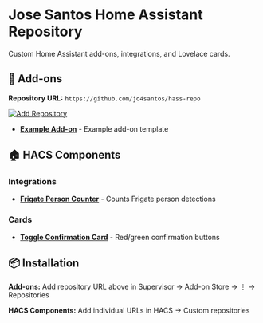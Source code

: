 # Jose Santos Home Assistant Repository

Custom Home Assistant add-ons, integrations, and Lovelace cards.

## 🔧 Add-ons

**Repository URL:** `https://github.com/jo4santos/hass-repo`

[![Add Repository](https://my.home-assistant.io/badges/supervisor_add_addon_repository.svg)](https://my.home-assistant.io/redirect/supervisor_add_addon_repository/?repository_url=https%3A%2F%2Fgithub.com%2Fjo4santos%2Fhass-repo)

- **[Example Add-on](./example)** - Example add-on template

## 🏠 HACS Components

### Integrations
- **[Frigate Person Counter](https://github.com/jo4santos/hass-repo-integration-counter)** - Counts Frigate person detections

### Cards  
- **[Toggle Confirmation Card](https://github.com/jo4santos/hass-repo-toggle-card)** - Red/green confirmation buttons

## 📦 Installation

**Add-ons:** Add repository URL above in Supervisor → Add-on Store → ⋮ → Repositories

**HACS Components:** Add individual URLs in HACS → Custom repositories